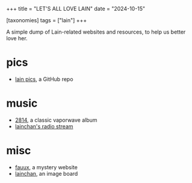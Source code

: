+++
title = "LET'S ALL LOVE LAIN"
date = "2024-10-15"

[taxonomies]
tags = ["lain"]
+++


A simple dump of Lain-related websites and resources, to help us better love her.
<!-- more -->

# pics

- [lain pics](https://github.com/waifod/lain_pics), a GitHub repo

# music

- [2814](https://www.youtube.com/watch?v=F9L4q-0Pi4E), a classic vaporwave album
- [lainchan's radio stream](https://lainchan.org/radio.html)

# misc

- [fauux](https://fauux.neocities.org/), a mystery website
- [lainchan](https://lainchan.org/), an image board
